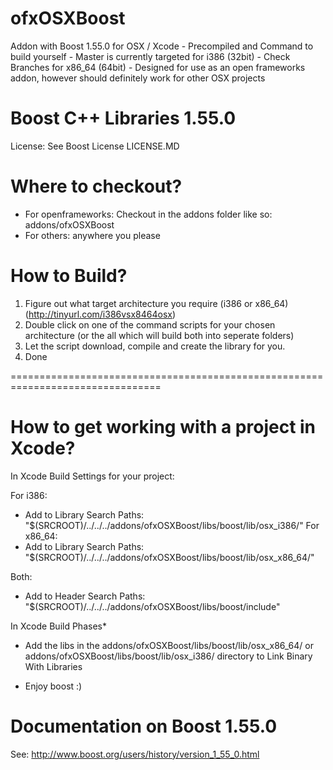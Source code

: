 ofxOSXBoost
===========

Addon with Boost 1.55.0 for OSX / Xcode - Precompiled and Command to build yourself - Master is currently targeted for i386 (32bit) - Check Branches for x86_64 (64bit) - Designed for use as an open frameworks addon, however should definitely work for other OSX projects

Boost C++ Libraries 1.55.0 
===========
License: See Boost License LICENSE.MD


Where to checkout?
===========
- For openframeworks: Checkout in the addons folder like so: addons/ofxOSXBoost
- For others: anywhere you please


How to Build?
===========

1. Figure out what target architecture you require (i386 or x86_64) (http://tinyurl.com/i386vsx8464osx)
2. Double click on one of the command scripts for your chosen architecture (or the all which will build both into seperate folders)
3. Let the script download, compile and create the library for you.
3. Done


================================================================================

How to get working with a project in Xcode?
============

In Xcode Build Settings for your project:

For i386:
- Add to Library Search Paths: "$(SRCROOT)/../../../addons/ofxOSXBoost/libs/boost/lib/osx_i386/" 
For x86_64:
- Add to Library Search Paths: "$(SRCROOT)/../../../addons/ofxOSXBoost/libs/boost/lib/osx_x86_64/" 

Both:
- Add to Header Search Paths: "$(SRCROOT)/../../../addons/ofxOSXBoost/libs/boost/include"


In Xcode Build Phases*
- Add the libs in the addons/ofxOSXBoost/libs/boost/lib/osx_x86_64/ or addons/ofxOSXBoost/libs/boost/lib/osx_i386/ directory to Link Binary With Libraries

- Enjoy boost :)




Documentation on Boost 1.55.0
===========

See: http://www.boost.org/users/history/version_1_55_0.html